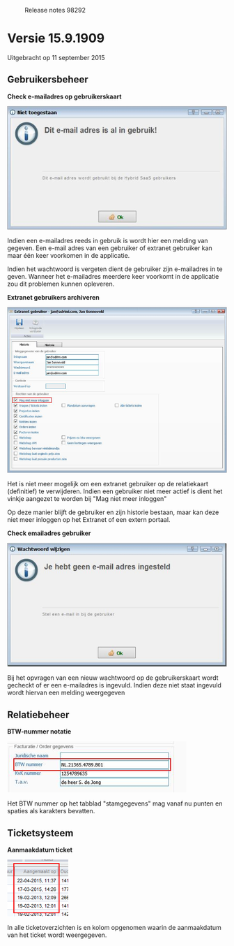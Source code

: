<properties>
	<page>
		<title>Versie 15.9.1909</title>
	</page>
	<menu>
		<position>Release notes</position>
		<title>Versie 15.9.1909 (11-09-2015)</title>
		<sort>98292</sort>
	</menu>
</properties>


# Versie 15.9.1909 #
Uitgebracht op 11 september 2015


## Gebruikersbeheer ##

<div class="tag-update"></div>

**Check e-mailadres op gebruikerskaart**

![](images/e-mailadres_check.jpg)

Indien een e-mailadres reeds in gebruik is wordt hier een melding van gegeven. Een e-mail adres van een gebruiker of extranet gebruiker kan maar één keer voorkomen in de applicatie. 

Indien het wachtwoord is vergeten dient de gebruiker zijn e-mailadres in te geven. Wanneer het e-mailadres meerdere keer voorkomt in de applicatie zou dit problemen kunnen opleveren.


<div class="tag-fix"></div>

**Extranet gebruikers archiveren**


![](images/gebruiker_archiveren.jpg)

Het is niet meer mogelijk om een extranet gebruiker op de relatiekaart (definitief) te verwijderen. Indien een gebruiker niet meer actief is dient het vinkje aangezet te worden bij "Mag niet meer inloggen"

Op deze manier blijft de gebruiker en zijn historie bestaan, maar kan deze niet meer inloggen op het Extranet of een extern portaal.

<div class="tag-update"></div>

**Check emailadres gebruiker**

![](images/e-mailadres-niet-ingevuld.jpg)

Bij het opvragen van een nieuw wachtwoord op de gebruikerskaart wordt gecheckt of er een e-mailadres is ingevuld. Indien deze niet staat ingevuld wordt hiervan een melding weergegeven

## Relatiebeheer ##

<div class="tag-update"></div>



**BTW-nummer notatie**

![](images/btw_nummer.jpg)

Het BTW nummer op het tabblad "stamgegevens" mag vanaf nu punten en spaties als karakters bevatten.

## Ticketsysteem ##

<div class="tag-update"></div>

**Aanmaakdatum ticket**

![](images/aangemaakt_op.jpg)

In alle ticketoverzichten is en kolom opgenomen waarin de aanmaakdatum van het ticket wordt weergegeven.